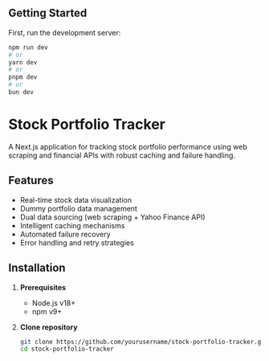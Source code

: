  
## Getting Started

First, run the development server:

```bash
npm run dev
# or
yarn dev
# or
pnpm dev
# or
bun dev
```

 
# Stock Portfolio Tracker

A Next.js application for tracking stock portfolio performance using web scraping and financial APIs with robust caching and failure handling.

## Features

- Real-time stock data visualization
- Dummy portfolio data management
- Dual data sourcing (web scraping + Yahoo Finance API)
- Intelligent caching mechanisms
- Automated failure recovery
- Error handling and retry strategies

## Installation

1. **Prerequisites**
   - Node.js v18+
   - npm v9+

2. **Clone repository**
   ```bash
   git clone https://github.com/yourusername/stock-portfolio-tracker.git
   cd stock-portfolio-tracker
